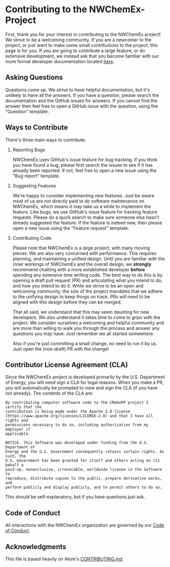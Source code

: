 # Contributing to the NWChemEx-Project

First, thank you for your interest in contributing to the NWChemEx project! We
strive to be a welcoming community. If you are a newcomer to the project, or just
want to make some small contributions to the project, this page is for you. If you are going to
contribute a large feature, or do extensive development, we instead ask that
you become familiar with our more formal developer documentation located
[here](https://nwchemex-project.github.io/.github/).

## Asking Questions

Questions come up. We strive to have helpful documentation, but it's unlikely
to have all the answers. If you have a question, please search the
documentation and the GitHub issues for answers. If you cannot find the
answer then feel free to open a GitHub issue with the question, using the
"Question" template.

## Ways to Contribute

There's three main ways to contribute:

1. Reporting Bugs

   NWChemEx uses GitHub's issue feature for bug tracking. If you think you have
   found a bug, please first search the issues to see if it has already been
   reported. If not, feel free to open a new issue using the "Bug report"
   template.

2. Suggesting Features

    We're happy to consider implementing new features. Just be aware most of us
    are not directly paid to do software maintenance on NWChemEx, which means it
    may take us a while to implement the feature. Like bugs, we use GitHub's
    issue feature for tracking feature requests. Please do a quick search to
    make sure someone else hasn't already suggested the feature. If the feature
    is indeed new, then please open a new issue using the "Feature request"
    template.

3. Contributing Code

    Please note that NWChemEx is a large project, with many moving pieces. We
    are also very concerned with performance. This requires planning, and
    maintaining a unified design. Until you are familiar with the inner workings
    of NWChemEx and the overall design, we **strongly** recommend chatting with
    a more established developer **before** spending any extensive time writing
    code. The best way to do this is by opening a draft pull request (PR) and
    articulating what you intend to do, and how you intend to do it. While we
    strive to be an open and welcoming community, the size of the project
    mandates that we adhere to the unifying design to keep things on track. PRs
    will need to be aligned with this design before they can be merged.

    That all said, we understand that this may seem daunting for new developers.
    We also understand it takes time to come to grips with the project. We
    consider ourselves a welcoming and helpful community and are more than
    willing to walk you through the process and answer any questions you may
    have. Just remember we all started somewhere.

    Also if you're just committing a small change, no need to run it by us. Just open the (non-draft) PR with the change!

## Contributor License Agreement (CLA)

Since the NWChemEx project is developed primarily by the U.S. Department of
Energy, you will need sign a CLA for legal reasons. When you make a PR, you will
automatically be prompted to view and sign the CLA (if you have  not already).
The contents of the CLA are:

```
By contributing computer software code to the CMakePP project I certify that the
contribution is being made under the Apache 2.0 license
(https://www.apache.org/licenses/LICENSE-2.0) and that I have all rights and
permissions necessary to do so, including authorization from my employer if
applicable.

NOTICE. This Software was developed under funding from the U.S. Department of
Energy and the U.S. Government consequently retains certain rights. As such, the
U.S. Government has been granted for itself and others acting on its behalf a
paid-up, nonexclusive, irrevocable, worldwide license in the Software to
reproduce, distribute copies to the public, prepare derivative works, and
perform publicly and display publicly, and to permit others to do so.
```

This should be self-explanatory, but if you have questions just ask.

## Code of Conduct

All interactions with the NWChemEx organization are governed by our
[Code of Conduct](https://github.com/NWChemEx/.github/blob/master/.github/CODE_OF_CONDUCT.md).


## Acknowledgments

This file is based heavily on Atom's
[CONTRIBUTING.md](https://github.com/atom/atom/blob/master/CONTRIBUTING.md).
